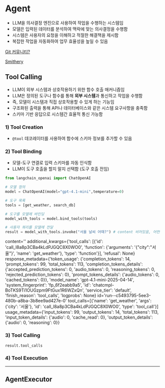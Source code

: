 # Agent

- LLM을 의사결정 엔진으로 사용하여 작업을 수행하는 시스템임
- 모델은 입력된 데이터를 분석하여 맥락에 맞는 의사결정을 수행함
- 시스템은 사용자의 요청을 이해하고 적절한 해결책을 제시함
- 복잡한 작업을 자동화하여 업무 효율성을 높일 수 있음

[Git 커뮤니티?](https://github.com/modelcontextprotocol/servers?tab=readme-ov-file#%EF%B8%8F-official-integrations)

[Smithery](https://smithery.ai/)


## Tool Calling

- LLM이 외부 시스템과 상호작용하기 위한 함수 호출 매커니즘임
- LLM은 정의된 도구나 함수를 통해 **외부 시스템**과 통신하고 작업을 수행함
- 즉, 모델이 시스템과 직접 상호작용할 수 있게 하는 기능임
- 구조화된 출력을 통해 API나 데이터베이스와 같은 시스템 요구사항을 충족함
- 스키마 기반 응답으로 시스템간 효율적 통신 가능함

### 1\) Tool Creation

- `@tool` 데코레이터를 사용하여 함수에 스키마 정보를 추가할 수 있음

### 2\) Tool Binding

- 모델-도구 연결로 입력 스키마를 자동 인식함
- LLM이 도구 호출을 할지 말지 선택함 (도구 호출 전임)


```python
from langchain_openai import ChatOpenAI

# 모델 정의
model = ChatOpenAI(model="gpt-4.1-mini",temperature=0)

# 도구 목록
tools = [get_weather, search_db]

# 도구를 모델에 바인딩
model_with_tools = model.bind_tools(tools)

# 사용자 쿼리를 모델에 전달
result = model_with_tools.invoke("서울 날씨 어때?") # content 비어있음, 어떤 함수를 호출할지만 정함

```

content='' additional_kwargs={'tool_calls': [{'id': 'call_l8a8p3CBa4kLdPJGQC8X0WO0', 'function': {'arguments': '{"city":"서울"}', 'name': 'get_weather'}, 'type': 'function'}], 'refusal': None} response_metadata={'token_usage': {'completion_tokens': 14, 'prompt_tokens': 99, 'total_tokens': 113, 'completion_tokens_details': {'accepted_prediction_tokens': 0, 'audio_tokens': 0, 'reasoning_tokens': 0, 'rejected_prediction_tokens': 0}, 'prompt_tokens_details': {'audio_tokens': 0, 'cached_tokens': 0}}, 'model_name': 'gpt-4.1-mini-2025-04-14', 'system_fingerprint': 'fp_6f2eabb9a5', 'id': 'chatcmpl-BoTKS9Ti1OUGzpm9FtGux1R6WZxQn', 'service_tier': 'default', 'finish_reason': 'tool_calls', 'logprobs': None} id='run--c5493795-5ee3-480b-a8ba-3b8ee9ad427e-0' tool_calls=[{'name': 'get_weather', 'args': {'city': '서울'}, 'id': 'call_l8a8p3CBa4kLdPJGQC8X0WO0', 'type': 'tool_call'}] usage_metadata={'input_tokens': 99, 'output_tokens': 14, 'total_tokens': 113, 'input_token_details': {'audio': 0, 'cache_read': 0}, 'output_token_details': {'audio': 0, 'reasoning': 0}}

### 3\) Tool Calling

```python
result.tool_calls
```

### 4\) Tool Execution

---

## AgentExecutor


